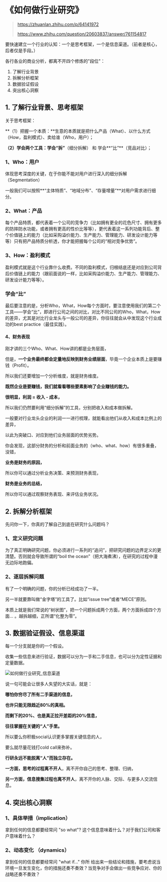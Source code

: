 # 《如何做行业研究》

> https://zhuanlan.zhihu.com/p/64141972
>
> https://www.zhihu.com/question/20603837/answer/761154817





要快速建立一个行业的认知：一个是思考框架，一个是信息渠道。（前者是核心，后者仅是手段。）

各行各业的商业分析，都离不开四个修炼的"段位"：

1. 了解行业背景
2. 拆解分析框架
3. 数据验证假设
4. 突出核心洞察







## 1. 了解行业背景、思考框架

关于思考框架：

**（1）把握一个本质：**生意的本质就是把什么产品（What）、以什么方式（How，盈利模式）、卖给谁（Who，用户）；

**（2）学会两个工具：**学会**“拆”**（细分拆解） 和 学会**“比”**（竞品对比）；

### 1、Who：用户

体现思考深度的关键，在于你能不能对用户进行深入的细分拆解（Segmentation）

一般我们可以按照**“主体特质”、“地域分布”、“存量增量”**对用户需求进行细分。

### 2、What：产品

每个产品特质，都代表着一个公司的竞争力（比如拥有更全的花色尺寸、拥有更多的防摔防水功能，或者拥有更高的性价比等等），更代表着这一系列功能背后、整个价值链上的能力（比如采购溢价能力、生产能力、管理能力、研发设计能力等等）只有把产品特质分析透，你才能把握每个公司的“相对竞争优势”。

### 3、How：盈利模式

盈利模式就是这个行业靠什么收费。不同的盈利模式，归根结底还是对应到公司背后价值链上的能力（跟前面说的一样，比如采购溢价能力、生产能力、管理能力、研发设计能力等等）。

### 学会“比”

最后要注意的是，分析Who，What，How每个方面时，要注意使用我们的第二个工具——学会“比”，即进行公司之间的对比，对比不同公司的Who，What，How的差异，尤其是对比行业龙头与一般公司的差异，你往往就会从中发现这个行业成功的best practice（最佳实践）。

#### 4、财务表现

刚才讲的三个Who、What、How讲的都是业务层面，

但是，**一个业务最终都会定量地反映到财务业绩层面**，毕竟一个企业本质上是要赚钱（Profit）。

所以我们还要增加一个分析维度，就是财务维度。

**既然企业是要赚钱，我们就看看哪些要素影响了企业赚钱的能力。**

**很明显，利润 = 收入 - 成本，**

所以我们仍然要利用“细分拆解”的工具，分别把收入和成本做拆解。

一般要对行业龙头企业的利润一一进行梳理，就能看出他们从收入和成本比例上的差异，

以此为突破口、对应到他们业务层面的优势劣势。

你会发现，这部分财务的分析和前面业务的（who、what、how）有很多重叠，没错，

**业务是财务的原因，**

所以你可以通过分析业务决策、来预测财务表现，

**财务是业务的总结，**

所以你可以通过观察财务表现、来评估业务状况。



## 2. 拆解分析框架

先问你一下，你真的了解自己到底在研究什么问题吗？

### 1、定义研究问题

为了真正明确研究问题，你必须进行一系列的“追问”，把研究问题的边界定义的更清楚。否则就会导致所谓的“boil the ocean”（把大海煮沸），在研究的过程中漫无边际地跑偏。

### 2、逐层拆解问题

有了一个明确的问题，你的分析已经成功了一半。

另一半就要靠叫做“金字塔”的工具了。比如“issue tree”或者“MECE”原则。

本质上就是我们常说的“树状图”，把一个问题拆成两个方面，两个方面拆成四个方面... 。越拆越细，正所谓“化整为零”。





## 3. 数据验证假设、信息渠道

每一个分支就是你的一个假设。

收集一些信息来进行验证，数据可以分为一手和二手信息，也可以分为定性证据和定量数据。



![如何做行业研究_信息渠道](/Users/yulei/Documents/HUB/HTMLCSSJS_Study/-Knowledge-/-Theory-/行业研究/如何做行业研究_信息渠道.jpg)



说一句可能会让很多人失望的大实话，就是：

**哪怕你穷尽了所有二手渠道的信息，**

**也许只能无限趋近80%的真相。**

**而剩下的20%、也是真正拉开差距的20%信息，**

**往往掌握在关键的“人”手里。**

所以要么你积极social认识更多掌握关键信息的人，

要么就尽量花钱打cold call来弥补。

**行研永远不能脱离“人”而独立存在。**

**一方面，思考的过程离不开人**，离不开你自己的思考、整理、归纳，

**另一方面，信息搜集过程也离不开人**，离不开你的人脉、交际、与更多人交流信息。



## 4. 突出核心洞察

### 1、具体举措（implication）

拿到任何的信息都要经常问 "so what"? 这个信息意味着什么？对于我们公司和客户意味着什么？

### 2、动态变化 （dynamics）

拿到任何的信息都要经常问 "what if..." 你所 给出来一些结论和措施，要考虑说当环境一旦发生变化，你的措施还奏不奏效？当竞争对手会做出一些竞争应对、你的战略还奏不奏效？